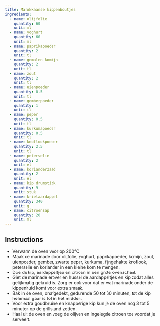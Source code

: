 ```yaml
---
title: Marokkaanse kippenboutjes
ingredients:
  - name: olijfolie
    quantity: 60
    unit: ml
  - name: yoghurt
    quantity: 60
    unit: ml
  - name: paprikapoeder
    quantity: 2
    unit: tl
  - name: gemalen komijn
    quantity: 2
    unit: tl
  - name: zout
    quantity: 2
    unit: tl
  - name: uienpoeder
    quantity: 0.5
    unit: tl
  - name: gemberpoeder
    quantity: 1
    unit: tl
  - name: peper
    quantity: 0.5
    unit: tl
  - name: kurkumapoeder
    quantity: 0.5
    unit: tl
  - name: knoflookpoeder
    quantity: 2.5
    unit: tl
  - name: peterselie
    quantity: 2
    unit: el
  - name: korianderzaad
    quantity: 2
    unit: el
  - name: kip drumstick
    quantity: 9
    unit: stuk
  - name: krielaardappel
    quantity: 340
    unit: g
  - name: citroensap
    quantity: 20
    unit: ml
---
```


<Recipe />

## Instructions
  - Verwarm de oven voor op 200°C.
  - Maak de marinade door olijfolie, yoghurt, paprikapoeder, komijn, zout, uienpoeder, gember, zwarte peper, kurkuma, fijngehakte knoflook, peterselie en koriander in een kleine kom te mengen.
  - Doe de kip, aardappeltjes en citroen in een grote ovenschaal.
  - Giet de marinade erover en hussel de aardappeltjes en kip zodat alles gelijkmatig gekruid is. Zorg er ook voor dat er wat marinade onder de kippenhuid komt voor extra smaak.
  - Bak in de oven, onafgedekt, gedurende 50 tot 60 minuten, tot de kip helemaal gaar is tot in het midden.
  - Voor extra goudbruine en knapperige kip kun je de oven nog 3 tot 5 minuten op de grillstand zetten.
  - Haal uit de oven en voeg de olijven en ingelegde citroen toe voordat je serveert.
